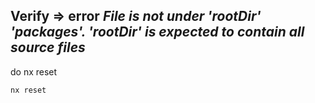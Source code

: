 ## Verify => error *File is not under 'rootDir' 'packages'. 'rootDir' is expected to contain all source files*

do nx reset  

```bash
nx reset
```
